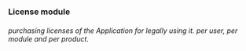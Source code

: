 ### License module 
###### purchasing licenses of the Application for legally using it. per user, per module and per product.